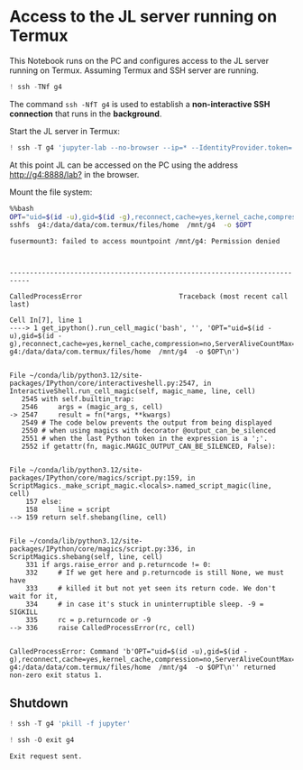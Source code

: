# Access to the JL server running on Termux

This Notebook runs on the PC and configures access to the JL server running on Termux. Assuming Termux and SSH server are running.


```python
! ssh -TNf g4
```

The command `ssh -NfT g4` is used to establish a **non-interactive SSH connection** that runs in the **background**.

Start the JL server in Termux:


```python
! ssh -T g4 'jupyter-lab --no-browser --ip=* --IdentityProvider.token='' --notebook-dir=~ >/dev/null 2>&1 &'
```

At this point JL can be accessed on the PC using the address <http://g4:8888/lab?> in the browser.

Mount the file system:


```bash
%%bash
OPT="uid=$(id -u),gid=$(id -g),reconnect,cache=yes,kernel_cache,compression=no,ServerAliveCountMax=3"
sshfs  g4:/data/data/com.termux/files/home  /mnt/g4  -o $OPT
```

    fusermount3: failed to access mountpoint /mnt/g4: Permission denied



    ---------------------------------------------------------------------------

    CalledProcessError                        Traceback (most recent call last)

    Cell In[7], line 1
    ----> 1 get_ipython().run_cell_magic('bash', '', 'OPT="uid=$(id -u),gid=$(id -g),reconnect,cache=yes,kernel_cache,compression=no,ServerAliveCountMax=3"\nsshfs  g4:/data/data/com.termux/files/home  /mnt/g4  -o $OPT\n')


    File ~/conda/lib/python3.12/site-packages/IPython/core/interactiveshell.py:2547, in InteractiveShell.run_cell_magic(self, magic_name, line, cell)
       2545 with self.builtin_trap:
       2546     args = (magic_arg_s, cell)
    -> 2547     result = fn(*args, **kwargs)
       2549 # The code below prevents the output from being displayed
       2550 # when using magics with decorator @output_can_be_silenced
       2551 # when the last Python token in the expression is a ';'.
       2552 if getattr(fn, magic.MAGIC_OUTPUT_CAN_BE_SILENCED, False):


    File ~/conda/lib/python3.12/site-packages/IPython/core/magics/script.py:159, in ScriptMagics._make_script_magic.<locals>.named_script_magic(line, cell)
        157 else:
        158     line = script
    --> 159 return self.shebang(line, cell)


    File ~/conda/lib/python3.12/site-packages/IPython/core/magics/script.py:336, in ScriptMagics.shebang(self, line, cell)
        331 if args.raise_error and p.returncode != 0:
        332     # If we get here and p.returncode is still None, we must have
        333     # killed it but not yet seen its return code. We don't wait for it,
        334     # in case it's stuck in uninterruptible sleep. -9 = SIGKILL
        335     rc = p.returncode or -9
    --> 336     raise CalledProcessError(rc, cell)


    CalledProcessError: Command 'b'OPT="uid=$(id -u),gid=$(id -g),reconnect,cache=yes,kernel_cache,compression=no,ServerAliveCountMax=3"\nsshfs  g4:/data/data/com.termux/files/home  /mnt/g4  -o $OPT\n'' returned non-zero exit status 1.


## Shutdown


```python
! ssh -T g4 'pkill -f jupyter'
```


```python
! ssh -O exit g4
```

    Exit request sent.



```python

```
